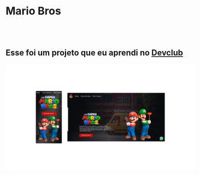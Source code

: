 <h1>Mario Bros</h1>
<br>
<br>
<h2>Esse foi um projeto que eu aprendi no <a href= "https://rodolfomori.com.br/devclub">Devclub</a></h2>

<img src= "https://github.com/thiagogirotto85/Mario-Bros/blob/main/Mobile%20e%20Desktop.png?raw=true"/>

